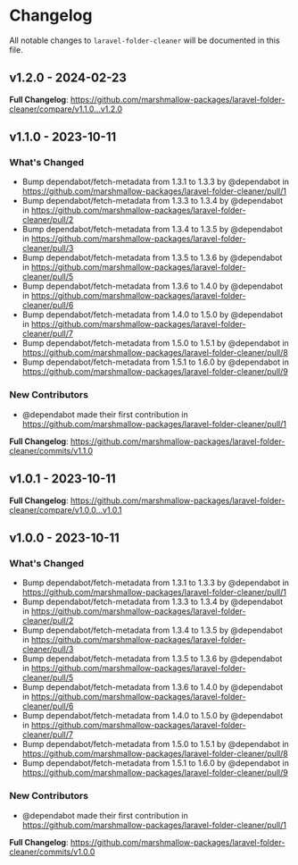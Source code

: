 # Changelog

All notable changes to `laravel-folder-cleaner` will be documented in this file.

## v1.2.0 - 2024-02-23

**Full Changelog**: https://github.com/marshmallow-packages/laravel-folder-cleaner/compare/v1.1.0...v1.2.0

## v1.1.0 - 2023-10-11

### What's Changed

- Bump dependabot/fetch-metadata from 1.3.1 to 1.3.3 by @dependabot in https://github.com/marshmallow-packages/laravel-folder-cleaner/pull/1
- Bump dependabot/fetch-metadata from 1.3.3 to 1.3.4 by @dependabot in https://github.com/marshmallow-packages/laravel-folder-cleaner/pull/2
- Bump dependabot/fetch-metadata from 1.3.4 to 1.3.5 by @dependabot in https://github.com/marshmallow-packages/laravel-folder-cleaner/pull/3
- Bump dependabot/fetch-metadata from 1.3.5 to 1.3.6 by @dependabot in https://github.com/marshmallow-packages/laravel-folder-cleaner/pull/5
- Bump dependabot/fetch-metadata from 1.3.6 to 1.4.0 by @dependabot in https://github.com/marshmallow-packages/laravel-folder-cleaner/pull/6
- Bump dependabot/fetch-metadata from 1.4.0 to 1.5.0 by @dependabot in https://github.com/marshmallow-packages/laravel-folder-cleaner/pull/7
- Bump dependabot/fetch-metadata from 1.5.0 to 1.5.1 by @dependabot in https://github.com/marshmallow-packages/laravel-folder-cleaner/pull/8
- Bump dependabot/fetch-metadata from 1.5.1 to 1.6.0 by @dependabot in https://github.com/marshmallow-packages/laravel-folder-cleaner/pull/9

### New Contributors

- @dependabot made their first contribution in https://github.com/marshmallow-packages/laravel-folder-cleaner/pull/1

**Full Changelog**: https://github.com/marshmallow-packages/laravel-folder-cleaner/commits/v1.1.0

## v1.0.1 - 2023-10-11

**Full Changelog**: https://github.com/marshmallow-packages/laravel-folder-cleaner/compare/v1.0.0...v1.0.1

## v1.0.0 - 2023-10-11

### What's Changed

- Bump dependabot/fetch-metadata from 1.3.1 to 1.3.3 by @dependabot in https://github.com/marshmallow-packages/laravel-folder-cleaner/pull/1
- Bump dependabot/fetch-metadata from 1.3.3 to 1.3.4 by @dependabot in https://github.com/marshmallow-packages/laravel-folder-cleaner/pull/2
- Bump dependabot/fetch-metadata from 1.3.4 to 1.3.5 by @dependabot in https://github.com/marshmallow-packages/laravel-folder-cleaner/pull/3
- Bump dependabot/fetch-metadata from 1.3.5 to 1.3.6 by @dependabot in https://github.com/marshmallow-packages/laravel-folder-cleaner/pull/5
- Bump dependabot/fetch-metadata from 1.3.6 to 1.4.0 by @dependabot in https://github.com/marshmallow-packages/laravel-folder-cleaner/pull/6
- Bump dependabot/fetch-metadata from 1.4.0 to 1.5.0 by @dependabot in https://github.com/marshmallow-packages/laravel-folder-cleaner/pull/7
- Bump dependabot/fetch-metadata from 1.5.0 to 1.5.1 by @dependabot in https://github.com/marshmallow-packages/laravel-folder-cleaner/pull/8
- Bump dependabot/fetch-metadata from 1.5.1 to 1.6.0 by @dependabot in https://github.com/marshmallow-packages/laravel-folder-cleaner/pull/9

### New Contributors

- @dependabot made their first contribution in https://github.com/marshmallow-packages/laravel-folder-cleaner/pull/1

**Full Changelog**: https://github.com/marshmallow-packages/laravel-folder-cleaner/commits/v1.0.0
